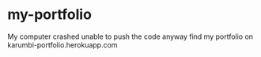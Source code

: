 # my-portfolio
My computer crashed unable to push the code anyway find my portfolio on karumbi-portfolio.herokuapp.com
